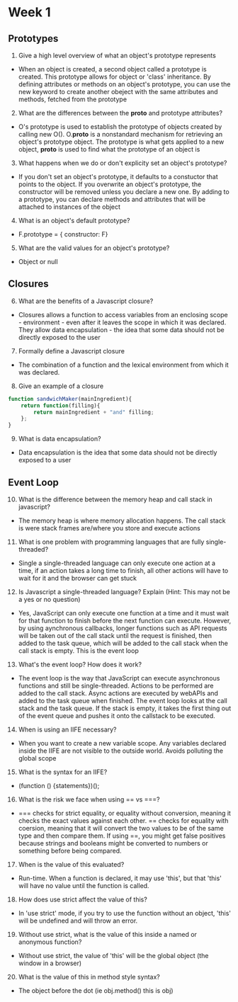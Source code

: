 # Week 1
## Prototypes

1. Give a high level overview of what an object's prototype represents
- When an object is created, a second object called a prototype is created. This prototype allows for object or 'class' inheritance. By defining attributes or methods on an object's prototype, you can use the new keyword to create another obeject with the same attributes and methods, fetched from the prototype

2. What are the differences between the __proto__ and prototype attributes?
- O's prototype is used to establish the prototype of objects created by calling new O(). O.__proto__ is a nonstandard mechanism for retrieving an object's prototype object. The prototype is what gets applied to a new object, __proto__ is used to find what the prototype of an object is

3. What happens when we do or don't explicity set an object's prototype?
- If you don't set an object's prototype, it defaults to a constuctor that points to the object. If you overwrite an object's prototype, the constructor will be removed unless you declare a new one. By adding to a prototype, you can declare methods and attributes that will be attached to instances of the object

4. What is an object's default prototype?
- F.prototype = { constructor: F}

5. What are the valid values for an object's prototype?
- Object or null

## Closures

6. What are the benefits of a Javascript closure?
- Closures allows a function to access variables from an enclosing scope - environment - even after it leaves the scope in which it was declared. They allow data encapsulation - the idea that some data should not be directly exposed to the user

7. Formally define a Javascript closure
- The combination of a function and the lexical environment from which it was declared.

8. Give an example of a closure
```js
function sandwichMaker(mainIngredient){
    return function(filling){
        return mainIngredient + "and" filling;
    };
}
```

9. What is data encapsulation?
- Data encapsulation is the idea that some data should not be directly exposed to a user

## Event Loop

10.  What is the difference between the memory heap and call stack in javascript?
- The memory heap is where memory allocation happens. The call stack is were stack frames are/where you store and execute actions

11. What is one problem with programming languages that are fully single-threaded?
- Single a single-threaded language can only execute one action at a time, if an action takes a long time to finish, all other actions will have to wait for it and the browser can get stuck

12. Is Javascript a single-threaded language? Explain (Hint: This may not be a yes or no question)
- Yes, JavaScript can only execute one function at a time and it must wait for that function to finish before the next function can execute. However, by using aynchronous callbacks, longer functions such as API requests will be taken out of the call stack until the request is finished, then added to the task queue, which will be added to the call stack when the call stack is empty. This is the event loop

13. What's the event loop? How does it work?
- The event loop is the way that JavaScript can execute asynchronous functions and still be single-threaded. Actions to be performed are added to the call stack. Async actions are executed by webAPIs and added to the task queue when finished. The event loop looks at the call stack and the task queue. If the stack is empty, it takes the first thing out of the event queue and pushes it onto the callstack to be executed. 

14. When is using an IIFE necessary?
- When you want to create a new variable scope. Any variables declared inside the IIFE are not visible to the outside world. Avoids polluting the global scope

15. What is the syntax for an IIFE?
- (function () {statements})();

16. What is the risk we face when using == vs ===?
- === checks for strict equality, or equality without conversion, meaning it checks the exact values against each other. == checks for equality with coersion, meaning that it will convert the two values to be of the same type and then compare them. If using ==, you might get false positives because strings and booleans might be converted to numbers or something before being compared.

17. When is the value of this evaluated?
- Run-time. When a function is declared, it may use 'this', but that 'this' will have no value until the function is called.

18. How does use strict affect the value of this?
- In 'use strict' mode, if you try to use the function without an object, 'this' will be undefined and will throw an error.

19.  Without use strict, what is the value of this inside a named or anonymous function?
- Without use strict, the value of 'this' will be the global object (the window in a browser)

20. What is the value of this in method style syntax?
- The object before the dot (ie obj.method() this is obj)